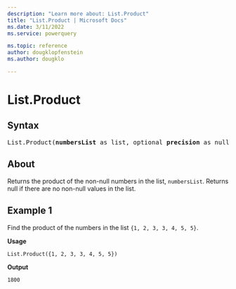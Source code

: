 ```yaml
---
description: "Learn more about: List.Product"
title: "List.Product | Microsoft Docs"
ms.date: 3/11/2022
ms.service: powerquery

ms.topic: reference
author: dougklopfenstein
ms.author: dougklo

---
```

# List.Product

## Syntax

<pre>
List.Product(<b>numbersList</b> as list, optional <b>precision</b> as nullable number) as nullable number
</pre>
  
## About

Returns the product of the non-null numbers in the list, `numbersList`. Returns null if there are no non-null values in the list.

## Example 1

Find the product of the numbers in the list `{1, 2, 3, 3, 4, 5, 5}`.

**Usage**

```powerquery-m
List.Product({1, 2, 3, 3, 4, 5, 5})
```

**Output**

`1800`
